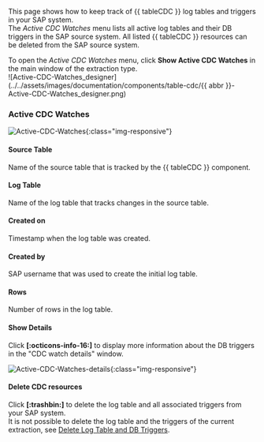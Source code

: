 This page shows how to keep track of {{ tableCDC }} log tables and triggers in your SAP system.<br>
The *Active CDC Watches* menu lists all active log tables and their DB triggers in the SAP source system.
All listed {{ tableCDC }} resources can be deleted from the SAP source system.

To open the *Active CDC Watches* menu, click **Show Active CDC Watches** in the main window of the extraction type.<br>
![Active-CDC-Watches_designer](../../assets/images/documentation/components/table-cdc/{{ abbr }}-Active-CDC-Watches_designer.png)

### Active CDC Watches

![Active-CDC-Watches](../../assets/images/documentation/components/table-cdc/Active-CDC-watches.png){:class="img-responsive"}

#### Source Table
Name of the source table that is tracked by the {{ tableCDC }} component.

#### Log Table
Name of the log table that tracks changes in the source table.

#### Created on
Timestamp when the log table was created.

#### Created by
SAP username that was used to create the initial log table.

#### Rows
Number of rows in the log table. 
<!--- After successfully running an extraction, the associated log table is cleared and the number of rows should be 0. -->

#### Show Details
Click **[:octicons-info-16:]** to display more information about the DB triggers in the "CDC watch details" window.

![Active-CDC-Watches-details](../../assets/images/documentation/components/table-cdc/Active-CDC-watches-details.png){:class="img-responsive"}

#### Delete CDC resources
Click **[:trashbin:]** to delete the log table and all associated triggers from your SAP system.<br>
It is not possible to delete the log table and the triggers of the current extraction, see [Delete Log Table and DB Triggers](index.md/#delete-log-table-and-triggers).